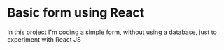# Basic form using React

In this project I'm coding a simple form, without using a database, just to experiment with React JS

